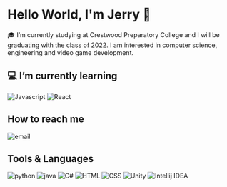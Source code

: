 # Hello World, I'm Jerry 👋

:mortar_board: I’m currently studying at Crestwood Preparatory College and I will be graduating with the class of 2022. I am interested in computer science, engineering and video game development. 

## :computer: I’m currently learning
![Javascript](https://img.shields.io/badge/JavaScript-F7DF1E?style=for-the-badge&logo=javascript&logoColor=black)
![React](https://img.shields.io/badge/React-20232A?style=for-the-badge&logo=react&logoColor=61DAFB)

## How to reach me
![email](https://img.shields.io/badge/email-jinxuan0920@gmail.com-red?style=flat-square)

## Tools & Languages
![python](https://img.shields.io/badge/Python-3776AB?style=for-the-badge&logo=python&logoColor=white) ![java](https://img.shields.io/badge/Java-ED8B00?style=for-the-badge&logo=java&logoColor=white) ![C#](https://img.shields.io/badge/C%23-239120?style=for-the-badge&logo=c-sharp&logoColor=white) ![HTML](https://img.shields.io/badge/HTML5-E34F26?style=for-the-badge&logo=html5&logoColor=white) ![CSS](https://img.shields.io/badge/CSS3-1572B6?style=for-the-badge&logo=css3&logoColor=white) ![Unity](https://img.shields.io/badge/Unity-100000?style=for-the-badge&logo=unity&logoColor=white) ![Intellij IDEA](https://img.shields.io/badge/IntelliJIDEA-000000.svg?style=for-the-badge&logo=intellij-idea&logoColor=white)

<!--
**JerryZhang0920/JerryZhang0920** is a ✨ _special_ ✨ repository because its `README.md` (this file) appears on your GitHub profile.

